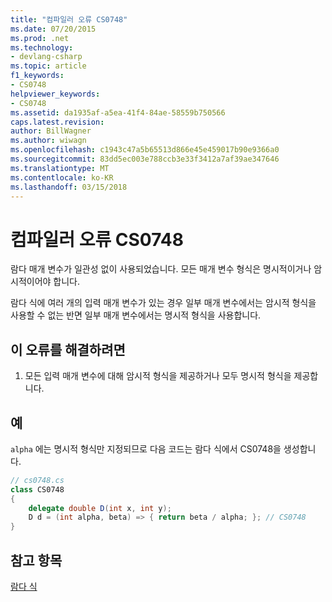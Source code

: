 ```yaml
---
title: "컴파일러 오류 CS0748"
ms.date: 07/20/2015
ms.prod: .net
ms.technology:
- devlang-csharp
ms.topic: article
f1_keywords:
- CS0748
helpviewer_keywords:
- CS0748
ms.assetid: da1935af-a5ea-41f4-84ae-58559b750566
caps.latest.revision: 
author: BillWagner
ms.author: wiwagn
ms.openlocfilehash: c1943c47a5b65513d866e45e459017b90e9366a0
ms.sourcegitcommit: 83dd5ec003e788ccb3e33f3412a7af39ae347646
ms.translationtype: MT
ms.contentlocale: ko-KR
ms.lasthandoff: 03/15/2018
---
```

# <a name="compiler-error-cs0748"></a>컴파일러 오류 CS0748
람다 매개 변수가 일관성 없이 사용되었습니다. 모든 매개 변수 형식은 명시적이거나 암시적이어야 합니다.  
  
 람다 식에 여러 개의 입력 매개 변수가 있는 경우 일부 매개 변수에서는 암시적 형식을 사용할 수 없는 반면 일부 매개 변수에서는 명시적 형식을 사용합니다.  
  
## <a name="to-correct-this-error"></a>이 오류를 해결하려면  
  
1.  모든 입력 매개 변수에 대해 암시적 형식을 제공하거나 모두 명시적 형식을 제공합니다.  
  
## <a name="example"></a>예  
 `alpha` 에는 명시적 형식만 지정되므로 다음 코드는 람다 식에서 CS0748을 생성합니다.  
  
```csharp  
// cs0748.cs  
class CS0748  
{  
    delegate double D(int x, int y);  
    D d = (int alpha, beta) => { return beta / alpha; }; // CS0748  
}  
```  
  
## <a name="see-also"></a>참고 항목  
 [람다 식](../../csharp/programming-guide/statements-expressions-operators/lambda-expressions.md)
